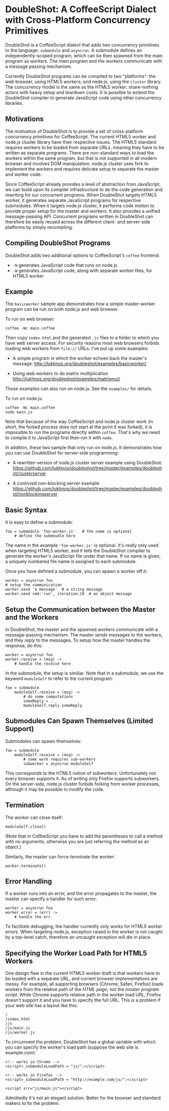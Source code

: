 # DoubleShot: A CoffeeScript Dialect with Cross-Platform Concurrency Primitives

DoubleShot is a CoffeeScript dialect that adds two concurrency primitives to
the language: `submodule` and `asyncrun`. A submodule defines an
independently-scoped program, which can be then spawned from the main program
as workers. The main program and the workers communicate with a message
passing mechanism.

Currently DoubleShot programs can be compiled to two "platforms": the web
browser, using HTML5 workers; and node.js, using the `cluster` library. The
concurrency model is the same as the HTML5 worker: share-nothing actors with
heavy setup and teardown costs. It is possible to extend the DoubleShot
compiler to generate JavaScript code using other concurrency libraries.


## Motivations

The motivation of DoubleShot is to provide a set of cross-platform concurrency
primitives for CoffeeScript. The current HTML5 worker and node.js cluster
library have their respective issues. The HTML5 standard requires workers to
be loaded from separate URLs, meaning they have to be written as separate
programs. There are non-standard ways to load the workers within the same
program, but that is not supported in all modern browser and involves DOM
manipulation. node.js cluster uses fork to implement the workers and requires
delicate setup to separate the master and worker code.

Since CoffeeScript already provides a level of abstraction from JavaScript, we
can build upon its compiler infrastructure to do the code generation and
rewriting for our concurrent programs. When DoubleShot targets HTML5 worker,
it generates separate JavaScript programs for respective submodules. When it
targets node.js cluster, it performs code motion to provide proper setup for
the master and workers. It also provides a unified message-passing API.
Concurrent programs written in DoubleShot can therefore be easily reused
across the different client- and server-side platforms by simply recompiling.


## Compiling DoubleShot Programs

DoubleShot adds two additional options to CoffeeScript's `coffee` frontend:

*   `-N` generates JavaScript code that runs on node.js
*   `-W` generates JavaScript code, along with separate worker files, for
    HTML5 worker

## Example

The `basicworker` sample app demonstrates how a simple master-worker program
can be run on both node.js and web browser.

To run on web browser:

    coffee -Wc main.coffee

Then copy `index.html` and the generated `.js` files to a folder to which you
have web server access. For security reasons most web browsers forbids loading
web workers from `file://` URLs. I've put up some examples:

*   A simple program in which the worker echoes back the master's message:
    http://lukhnos.org/doubleshot/examples/basicworker/
    
*   Using web workers to do matrix multiplication
    http://lukhnos.org/doubleshot/examples/matrixmul/

Those examples can also run on node.js. See the `examples/` for details.

To run on node.js:

    coffee -Nc main.coffee
    node main.js

Note that because of the way CoffeeScript and node.js cluster work (in short,
the forked process does not start at the point it was forked), it is
impossible to run the programs directly within `coffee`. That's why we need to
compile it to JavaScript first then run it with `node`.

In addition, these two sample that only run on node.js. It demonstrates how
you can use DoubleShot for server-side programming:

*   A rewritten version of node.js cluster server example using DoubleShot:
    https://github.com/lukhnos/doubleshot/tree/master/examples/doubleshot/clusterserver
    
*   A contrived non-blocking server example:
    https://github.com/lukhnos/doubleshot/tree/master/examples/doubleshot/nonblockingserver    


## Basic Syntax

It is easy to define a submodule:

    foo = submodule 'foo-worker.js'   # the name is optional
        # define the submoudle here

The name in the example `'foo-worker.js'` is optional. It's really only used
when targeting HTML5 worker, and it tells the DoubleShot compiler to generate
the worker's JavaScript file under that name. If no name is given, a uniquely
numbered file name is assigned to each submodule.

Once you have defined a submodule, you can spawn a worker off it:

    worker = asyncrun foo
    # setup the communication
    worker.send 'a message'  # a string message
    worker.send cmd:'run', iteration:10  # an object message


## Setup the Communication between the Master and the Workers

In DoubleShot, the master and the spawned workers communicate with a
message-passing mechanism. The master *sends* messages to the workers, and
they *reply* to the messages. To setup how the master handles the response, do
this:

    worker = asyncrun foo
    worker.receive = (msg) ->
        # handle the receive here

In the submodule, the setup is similiar. Note that in a submodule, we use the
keyword `moduleSelf` to refer to the current program:

    foo = submodule
        moduleSelf.receive = (msg) ->
            # do some computations
            someReply = ...
            moduleSelf.reply someReply


## Submodules Can Spawn Themselves (Limited Support)

Submodules can spawn themselves:

    foo = submodule
        moduleSelf.receive = (msg) ->
            # some work requires sub-workers
            subworker = asyncrun moduleSelf

This corresponds to the HTML5 notion of *subworkers*. Unfortunately not every
browser supports it. As of writing only Firefox supports subworkers. On the
server-side, node.js cluster forbids forking from worker processes, although
it may be possible to modify the code.


## Termination

The worker can close itself:

    moduleSelf.close()

(Note that in CoffeeScript you have to add the parentheses to call a method
with no arguments, otherwise you are just referring the method as an object.)

Similarly, the master can force-terminate the worker:

    worker.terminate()


## Error Handling

If a worker runs into an error, and the error propagates to the master, the
master can specify a handler for such error:

    worker = asyncrun foo
    worker.error = (err) ->
        # handle the err

To facilitate debugging, the handler currently only works for HTML5 worker
errors. When targeting node.js, exception raised in the worker is not caught
by a top-level catch, therefore an uncaught exception will die in place.


## Specifying the Worker Load Path for HTML5 Workers

One design flaw in the current HTML5 worker draft is that workers have to be
loaded with a separate URL, and current browser implementations are messy. For
example, all supporting browsers (Chrome, Safari, Firefox) loads workers from
the relative path of the *HTML page*, not the *master program script*. While
Chrome supports relative path in the worker load URL, Firefox doesn't support
it and you have to specify the full URL. This is a problem if your web site
has a layout like this:

    /
    /index.html
    /js
    /js/main.js
    /js/worker.js

To circumvent the problem, DoubleShot has a global variable with which you can specify the worker's load path (suppose the web site is example.com):

    <!-- works in Chrome -->
    <script>_submoduleLoadPath = "js/";</script>

    <!-- works in Firefox -->
    <script>_submoduleLoadPath = "http://example.com/js/";</script>

    <script src="js/main.js"></script>

Admittedly it's not an elegant solution. Better for the browser and standard
makers to fix the problem.
